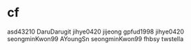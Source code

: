 # cf
asd43210
DaruDarugit
jihye0420
jijeong
gpfud1998
jihye0420
seongminKwon99
 AYoungSn
seongminKwon99
fhbsy
twstella